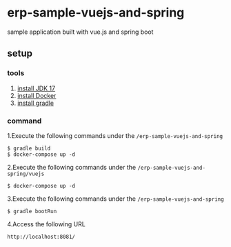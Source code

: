 # erp-sample-vuejs-and-spring
sample application built with vue.js and spring boot

## setup
### tools
1. [install JDK 17](https://www.oracle.com/java/technologies/javase/jdk17-archive-downloads.html)
2. [install Docker](https://www.docker.com/)
3. [install gradle](https://gradle.org/install/)

### command

1.Execute the following commands under the `/erp-sample-vuejs-and-spring`
~~~
$ gradle build
$ docker-compose up -d
~~~
2.Execute the following commands under the `/erp-sample-vuejs-and-spring/vuejs`
~~~
$ docker-compose up -d
~~~
3.Execute the following commands under the `/erp-sample-vuejs-and-spring`
~~~
$ gradle bootRun
~~~
4.Access the following URL
~~~
http://localhost:8081/
~~~
